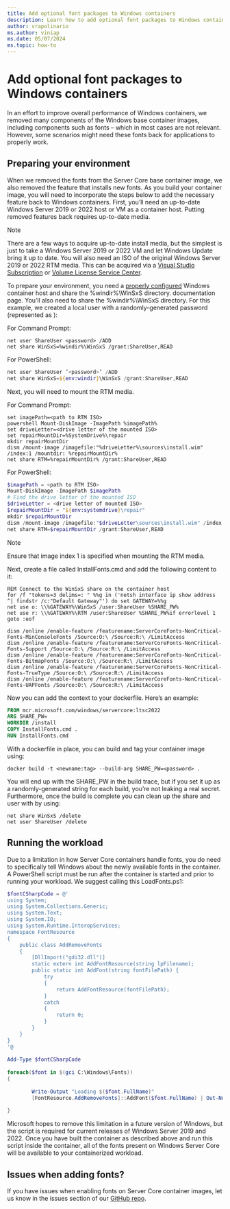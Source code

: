 ```yaml
---
title: Add optional font packages to Windows containers
description: Learn how to add optional font packages to Windows container images
author: vrapolinario
ms.author: viniap
ms.date: 05/07/2024
ms.topic: how-to
---
```


# Add optional font packages to Windows containers

In an effort to improve overall performance of Windows containers, we removed many components of the Windows base container images, including components such as fonts – which in most cases are not relevant. However, some scenarios might need these fonts back for applications to properly work.

## Preparing your environment

When we removed the fonts from the Server Core base container image, we also removed the feature that installs new fonts. As you build your container image, you will need to incorporate the steps below to add the necessary feature back to Windows containers. First, you’ll need an up-to-date Windows Server 2019 or 2022 host or VM as a container host. Putting removed features back requires up-to-date media.

> [!NOTE]
> There are a few ways to acquire up-to-date install media, but the simplest is just to take a Windows Server 2019 or 2022 VM and let Windows Update bring it up to date.
> You will also need an ISO of the original Windows Server 2019 or 2022 RTM media. This can be acquired via a [Visual Studio Subscription](https://my.visualstudio.com/Download) or [Volume License Service Center](https://www.microsoft.com/licensing/servicecenter/).

To prepare your environment, you need a [properly configured](https://docs.microsoft.com/virtualization/windowscontainers/quick-start/set-up-environment?tabs=Windows-Server) Windows container host and share the %windir%\WinSxS directory. documentation page. You’ll also need to share the %windir%\WinSxS directory. For this example, we created a local user with a randomly-generated password (represented as <password>):

For Command Prompt:

```dos
net user ShareUser <password> /ADD
net share WinSxS=%windir%\WinSxS /grant:ShareUser,READ
```

For PowerShell:

```powershell
net user ShareUser ‘<password>’ /ADD
net share WinSxS=${env:windir}\WinSxS /grant:ShareUser,READ
```

Next, you will need to mount the RTM media.

For Command Prompt:

```dos
set imagePath=<path to RTM ISO>
powershell Mount-DiskImage -ImagePath %imagePath%
set driveLetter=<drive letter of the mounted ISO>
set repairMountDir=%SystemDrive%\repair
mkdir repairMountDir
dism /mount-image /imagefile:"%driveLetter%\sources\install.wim" /index:1 /mountdir: %repairMountDir%
net share RTM=%repairMountDir% /grant:ShareUser,READ
```

For PowerShell:

```powershell
$imagePath = <path to RTM ISO>
Mount-DiskImage -ImagePath $imagePath
# Find the drive letter of the mounted ISO
$driveLetter = <drive letter of mounted ISO>
$repairMountDir = "${env:systemdrive}\repair"
mkdir $repairMountDir
dism /mount-image /imagefile:"$driveLetter\sources\install.wim" /index:1 /mountdir: $repairMountDir
net share RTM=$repairMountDir /grant:ShareUser,READ
```

> [!NOTE]
> Ensure that image index 1 is specified when mounting the RTM media.

Next, create a file called InstallFonts.cmd and add the following content to it:

```dos
REM Connect to the WinSxS share on the container host
for /f "tokens=3 delims=: " %%g in ('netsh interface ip show address ^| findstr /c:"Default Gateway"') do set GATEWAY=%%g
net use o: \\%GATEWAY%\WinSxS /user:ShareUser %SHARE_PW%
net use r: \\%GATEWAY%\RTM /user:ShareUser %SHARE_PW%if errorlevel 1 goto :eof
 
dism /online /enable-feature /featurename:ServerCoreFonts-NonCritical-Fonts-MinConsoleFonts /Source:O:\ /Source:R:\ /LimitAccess
dism /online /enable-feature /featurename:ServerCoreFonts-NonCritical-Fonts-Support /Source:O:\ /Source:R:\ /LimitAccess
dism /online /enable-feature /featurename:ServerCoreFonts-NonCritical-Fonts-BitmapFonts /Source:O:\ /Source:R:\ /LimitAccess
dism /online /enable-feature /featurename:ServerCoreFonts-NonCritical-Fonts-TrueType /Source:O:\ /Source:R:\ /LimitAccess
dism /online /enable-feature /featurename:ServerCoreFonts-NonCritical-Fonts-UAPFonts /Source:O:\ /Source:R:\ /LimitAccess
```

Now you can add the context to your dockerfile. Here’s an example:

```dockerfile
FROM mcr.microsoft.com/windows/servercore:ltsc2022
ARG SHARE_PW=
WORKDIR /install
COPY InstallFonts.cmd .
RUN InstallFonts.cmd
```

With a dockerfile in place, you can build and tag your container image using:

```dos
docker build -t <newname:tag> --build-arg SHARE_PW=<password> .
```

You will end up with the SHARE_PW in the build trace, but if you set it up as a randomly-generated string for each build, you’re not leaking a real secret. Furthermore, once the build is complete you can clean up the share and user with by using:

```dos
net share WinSxS /delete
net user ShareUser /delete
```

## Running the workload

Due to a limitation in how Server Core containers handle fonts, you do need to specifically tell Windows about the newly available fonts in the container. A PowerShell script must be run after the container is started and prior to running your workload.  We suggest calling this LoadFonts.ps1:

```powershell
$fontCSharpCode = @'
using System;
using System.Collections.Generic;
using System.Text;
using System.IO;
using System.Runtime.InteropServices;
namespace FontResource
{
    public class AddRemoveFonts
    {
        [DllImport("gdi32.dll")]
        static extern int AddFontResource(string lpFilename);
        public static int AddFont(string fontFilePath) {
            try 
            {
                return AddFontResource(fontFilePath);
            }
            catch
            {
                return 0;
            }
        }
    }
}
'@
 
Add-Type $fontCSharpCode
 
foreach($font in $(gci C:\Windows\Fonts))
{
 
        Write-Output "Loading $($font.FullName)"
        [FontResource.AddRemoveFonts]::AddFont($font.FullName) | Out-Null
 
}
```

Microsoft hopes to remove this limitation in a future version of Windows, but the script is required for current releases of Windows Server 2019 and 2022. Once you have built the container as described above and run this script inside the container, all of the fonts present on Windows Server Core will be available to your containerized workload.

## Issues when adding fonts?

If you have issues when enabling fonts on Server Core container images, let us know in the issues section of our [GitHub repo](https://github.com/microsoft/Windows-Containers/).